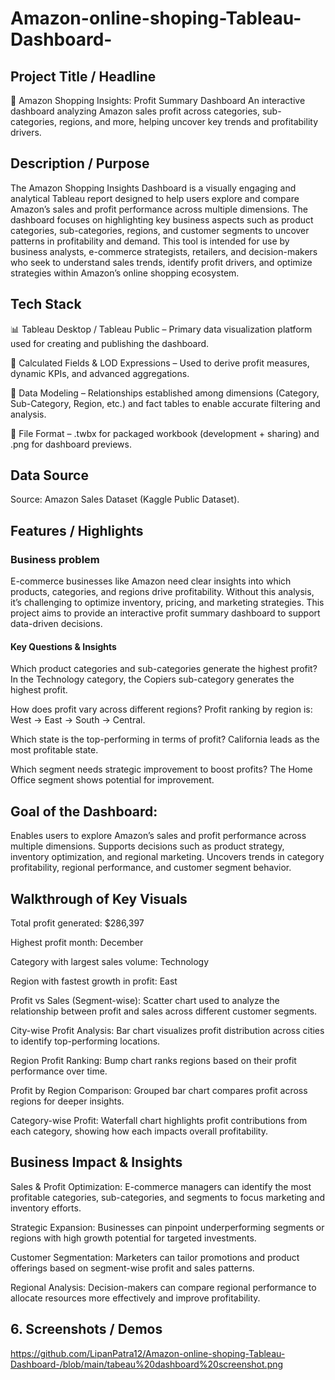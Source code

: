 # Amazon-online-shoping-Tableau-Dashboard-

## Project Title / Headline
🛒 Amazon Shopping Insights: Profit Summary Dashboard
An interactive dashboard analyzing Amazon sales profit across categories, sub-categories, regions, and more, helping uncover key trends and profitability drivers.

## Description / Purpose
The Amazon Shopping Insights Dashboard is a visually engaging and analytical Tableau report designed to help users explore and compare Amazon’s sales and profit performance across multiple dimensions. The dashboard focuses on highlighting key business aspects such as product categories, sub-categories, regions, and customer segments to uncover patterns in profitability and demand. This tool is intended for use by business analysts, e-commerce strategists, retailers, and decision-makers who seek to understand sales trends, identify profit drivers, and optimize strategies within Amazon’s online shopping ecosystem.

## Tech Stack
📊 Tableau Desktop / Tableau Public – Primary data visualization platform used for creating and publishing the dashboard.

🧮 Calculated Fields & LOD Expressions – Used to derive profit measures, dynamic KPIs, and advanced aggregations.

📝 Data Modeling – Relationships established among dimensions (Category, Sub-Category, Region, etc.) and fact tables to enable accurate filtering and analysis.

📁 File Format – .twbx for packaged workbook (development + sharing) and .png for dashboard previews.

## Data Source
Source: Amazon Sales Dataset (Kaggle Public Dataset).

## Features / Highlights
### Business problem
E-commerce businesses like Amazon need clear insights into which products, categories, and regions drive profitability.
Without this analysis, it’s challenging to optimize inventory, pricing, and marketing strategies.
This project aims to provide an interactive profit summary dashboard to support data-driven decisions.

#### Key Questions & Insights
Which product categories and sub-categories generate the highest profit?
In the Technology category, the Copiers sub-category generates the highest profit.

How does profit vary across different regions?
Profit ranking by region is: West → East → South → Central.

Which state is the top-performing in terms of profit?
California leads as the most profitable state.

Which segment needs strategic improvement to boost profits?
The Home Office segment shows potential for improvement.

## Goal of the Dashboard:
Enables users to explore Amazon’s sales and profit performance across multiple dimensions.
Supports decisions such as product strategy, inventory optimization, and regional marketing.
Uncovers trends in category profitability, regional performance, and customer segment behavior.

## Walkthrough of Key Visuals
Total profit generated: $286,397

Highest profit month: December

Category with largest sales volume: Technology

Region with fastest growth in profit: East

Profit vs Sales (Segment-wise): Scatter chart used to analyze the relationship between profit and sales across different customer segments.

City-wise Profit Analysis: Bar chart visualizes profit distribution across cities to identify top-performing locations.

Region Profit Ranking: Bump chart ranks regions based on their profit performance over time.

Profit by Region Comparison: Grouped bar chart compares profit across regions for deeper insights.

Category-wise Profit: Waterfall chart highlights profit contributions from each category, showing how each impacts overall profitability.

## Business Impact & Insights
Sales & Profit Optimization: E-commerce managers can identify the most profitable categories, sub-categories, and segments to focus marketing and inventory efforts.

Strategic Expansion: Businesses can pinpoint underperforming segments or regions with high growth potential for targeted investments.

Customer Segmentation: Marketers can tailor promotions and product offerings based on segment-wise profit and sales patterns.

Regional Analysis: Decision-makers can compare regional performance to allocate resources more effectively and improve profitability.

## 6.	Screenshots / Demos

https://github.com/LipanPatra12/Amazon-online-shoping-Tableau-Dashboard-/blob/main/tabeau%20dashboard%20screenshot.png




